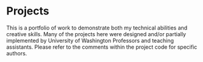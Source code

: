 # Projects
This is a portfolio of work to demonstrate both my technical abilities and creative skills. Many of the projects here were designed and/or partially implemented by University of Washington Professors and teaching assistants. Please refer to the comments within the project code for specific authors. 
